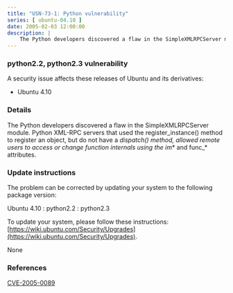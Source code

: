 ```yaml
---
title: "USN-73-1: Python vulnerability"
series: [ ubuntu-04.10 ]
date: 2005-02-03 12:00:00
description: |
    The Python developers discovered a flaw in the SimpleXMLRPCServer module. Python XML-RPC servers that used the register_instance() method to register an object, but do not have a _dispatch() method, allowed remote users to access or change function internals using the im_* and func_* attributes.
--- 
```

 
### python2.2, python2.3 vulnerability

A security issue affects these releases of Ubuntu and its derivatives:

* Ubuntu 4.10

### Details

The Python developers discovered a flaw in the SimpleXMLRPCServer module. Python XML-RPC servers that used the register_instance() method to register an object, but do not have a _dispatch() method, allowed remote users to access or change function internals using the im_* and func_* attributes.

### Update instructions

The problem can be corrected by updating your system to the following package version:

Ubuntu 4.10
 : python2.2 
 : python2.3 

To update your system, please follow these instructions: [https://wiki.ubuntu.com/Security/Upgrades](https://wiki.ubuntu.com/Security/Upgrades).

None

### References

 [CVE-2005-0089](http://people.ubuntu.com/~ubuntu-security/cve/CVE-2005-0089)
 
